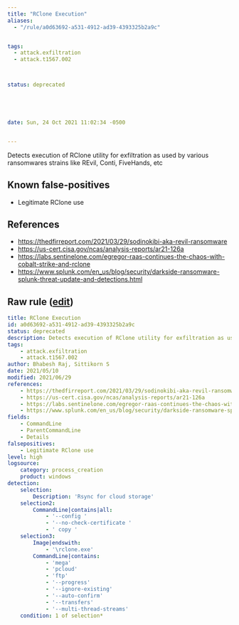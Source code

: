 ```yaml
---
title: "RClone Execution"
aliases:
  - "/rule/a0d63692-a531-4912-ad39-4393325b2a9c"


tags:
  - attack.exfiltration
  - attack.t1567.002



status: deprecated





date: Sun, 24 Oct 2021 11:02:34 -0500


---
```


Detects execution of RClone utility for exfiltration as used by various ransomwares strains like REvil, Conti, FiveHands, etc

<!--more-->


## Known false-positives

* Legitimate RClone use



## References

* https://thedfirreport.com/2021/03/29/sodinokibi-aka-revil-ransomware
* https://us-cert.cisa.gov/ncas/analysis-reports/ar21-126a
* https://labs.sentinelone.com/egregor-raas-continues-the-chaos-with-cobalt-strike-and-rclone
* https://www.splunk.com/en_us/blog/security/darkside-ransomware-splunk-threat-update-and-detections.html


## Raw rule ([edit](https://github.com/SigmaHQ/sigma/edit/master/rules/windows/deprecated/sysmon_rclone_execution.yml))
```yaml
title: RClone Execution
id: a0d63692-a531-4912-ad39-4393325b2a9c
status: deprecated
description: Detects execution of RClone utility for exfiltration as used by various ransomwares strains like REvil, Conti, FiveHands, etc
tags:
    - attack.exfiltration
    - attack.t1567.002
author: Bhabesh Raj, Sittikorn S
date: 2021/05/10
modified: 2021/06/29
references:
    - https://thedfirreport.com/2021/03/29/sodinokibi-aka-revil-ransomware
    - https://us-cert.cisa.gov/ncas/analysis-reports/ar21-126a
    - https://labs.sentinelone.com/egregor-raas-continues-the-chaos-with-cobalt-strike-and-rclone
    - https://www.splunk.com/en_us/blog/security/darkside-ransomware-splunk-threat-update-and-detections.html
fields:
    - CommandLine
    - ParentCommandLine
    - Details
falsepositives:
    - Legitimate RClone use
level: high
logsource:
    category: process_creation
    product: windows
detection:
    selection:
        Description: 'Rsync for cloud storage'
    selection2:
        CommandLine|contains|all:
            - '--config '
            - '--no-check-certificate '
            - ' copy '
    selection3:
        Image|endswith:
            - '\rclone.exe'
        CommandLine|contains:
            - 'mega'
            - 'pcloud'
            - 'ftp'
            - '--progress'
            - '--ignore-existing'
            - '--auto-confirm'
            - '--transfers'
            - '--multi-thread-streams'
    condition: 1 of selection*

```
